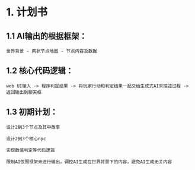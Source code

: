 # 1. 计划书
## 1.1 AI输出的根据框架：
    世界背景 - 网状节点地图 - 节点内容及数据
## 1.2 核心代码逻辑：
    web UI输入 -> 程序判定结果 -> 将玩家行动和判定结果一起交给生成式AI来描述过程 -> 返回输出到聊天框
## 1.3 初期计划：
    设计2到3个节点及其中故事
 
    设计2到3个核心npc
    
    实现数值判定等代码逻辑

    限制AI依照框架来进行输出，调控AI生成在世界背景下的内容，避免AI生成无关内容